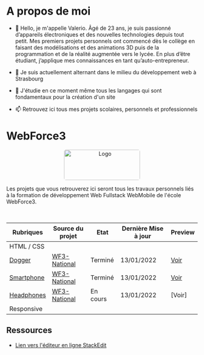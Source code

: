 # A propos de moi

- 👋 Hello, je m'appelle Valerio. Âgé de 23 ans, je suis passionné d’appareils électroniques et des nouvelles technologies 
     depuis tout petit. Mes premiers projets personnels ont commencé dès le collège en 
     faisant des modélisations et des animations 3D puis de la programmation et de la réalité 
     augmentée vers le lycée. En plus d’être étudiant, j’applique mes connaissances en tant 
     qu’auto-entrepreneur.

- 👀 Je suis actuellement alternant dans le milieu du développement web à Strasbourg

- 🌱 J'étudie en ce moment même tous les langages qui sont fondamentaux pour la création d'un site

- 📫 Retrouvez ici tous mes projets scolaires, personnels et professionnels
<!-- - 💞️ I’m looking to collaborate on ... -->

# WebForce3

<div align="center">
  <a href="#">
    <img style="border-radius: 5px;" src="https://www.frenchtechbordeaux.com/wp-content/uploads/2021/02/WebForce3_logo-violet_JPEG.jpg" alt="Logo" width="200" height="80">
  </a>

  <p align ="left">
    Les projets que vous retrouverez ici seront tous les travaux personnels liés à la formation de développement Web Fullstack WebMobile de l'école WebForce3.
<!--     <br />
    <a href="https://github.com/othneildrew/Best-README-Template"><strong>Explore the docs »</strong></a>
    <br />
    <br />
    <a href="https://github.com/othneildrew/Best-README-Template">View Demo</a>
    ·
    <a href="https://github.com/othneildrew/Best-README-Template/issues">Report Bug</a>
    ·
    <a href="https://github.com/othneildrew/Best-README-Template/issues">Request Feature</a> -->
  </p>
</div>

<br />

| Rubriques | Source du projet | Etat | Dernière Mise à jour | Preview
|--|--|--|--|--|
 HTML / CSS | 
 [Dogger](https://github.com/CSTLLI/WebForce3-Projects/tree/master/WF3-01-HTMLandCSS/ProjetDogger/Dogger) | [WF3-National](https://github.com/WF3-National/Dogger) | Terminé | 13/01/2022 | [Voir](https://castellivalerio.com/projets/Dogger/index.html)
  [Smartphone](https://github.com/CSTLLI/WebForce3-Projects/tree/master/WF3-01-HTMLandCSS/ProjetSmartphone/Smartphone) | [WF3-National](https://github.com/WF3-National/Smartphone) | Terminé | 13/01/2022 | [Voir](https://castellivalerio.com/projets/Smartphone/index.html)
 [Headphones](https://github.com/CSTLLI/WebForce3-Projects/tree/master/WF3-01-HTMLandCSS/ProjetHeadphones/Headphones/) | [WF3-National](https://github.com/WF3-National/Headphones) | En cours | 13/01/2022 | [Voir]
Responsive |

## Ressources

 - [Lien vers l'éditeur en ligne StackEdit](https://stackedit.io/app#)


